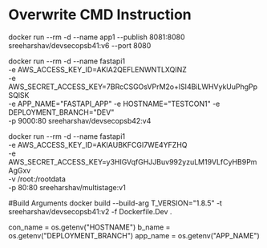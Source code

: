 # Overwrite CMD Instruction
docker run --rm -d --name app1 --publish 8081:8080  sreeharshav/devsecopsb41:v6 --port 8080

docker run --rm -d --name fastapi1 \
-e AWS_ACCESS_KEY_ID=AKIA2QEFLENWNTLXQINZ \
-e AWS_SECRET_ACCESS_KEY=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 \
-e APP_NAME="FASTAPI_APP" -e HOSTNAME="TESTCON1" -e DEPLOYMENT_BRANCH="DEV" \
-p 9000:80 sreeharshav/devsecopsb42:v4

docker run --rm -d --name fastapi1 \
-e AWS_ACCESS_KEY_ID=AKIAUBKFCGI7WE4YFZHQ\
-e AWS_SECRET_ACCESS_KEY=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 \
-v /root:/rootdata \
-p 80:80 sreeharshav/multistage:v1

#Build Arguments
docker build --build-arg T_VERSION="1.8.5"  -t sreeharshav/devsecopsb41:v2 -f Dockerfile.Dev .

con_name = os.getenv("HOSTNAME")
b_name = os.getenv("DEPLOYMENT_BRANCH")
app_name = os.getenv("APP_NAME")